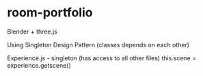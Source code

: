 # room-portfolio
Blender + three.js

Using Singleton Design Pattern
(classes depends on each other)

Experience.js - singleton (has access to all other files)
this.scene = experience.getscene()